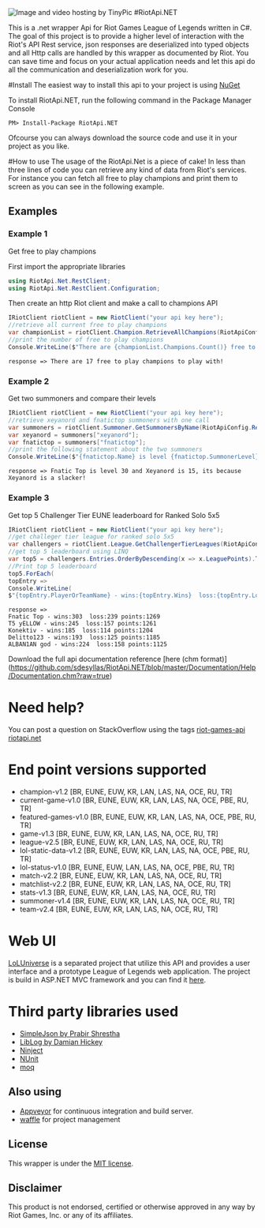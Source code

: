<img src="http://i66.tinypic.com/2j4dqv6.jpg" border="0" alt="Image and video hosting by TinyPic">
#RiotApi.NET 

This is a .net wrapper Api for Riot Games League of Legends written in C#. The goal of this project is to provide a higher 
level of interaction with the Riot's API Rest service, json responses are deserialized into typed objects and all Http calls
are handled by this wrapper as documented by Riot. You can save time and focus on your actual application needs
and let this api do all the communication and deserialization work for you.

#Install
The easiest way to install this api to your project is using [NuGet](https://www.nuget.org/packages/RiotApi.NET/)

To install RiotApi.NET, run the following command in the Package Manager Console
```
PM> Install-Package RiotApi.NET
```

Ofcourse you can always download the source code and use it in your project as you like.

#How to use
The usage of the RiotApi.Net is a piece of cake! In less than three lines of code you can retrieve any kind of data
from Riot's services. 
For instance you can fetch all free to play champions and print them to screen as you can see in the following example.

## Examples

### Example 1
Get free to play champions

First import the appropriate libraries
```cs
using RiotApi.Net.RestClient;
using RiotApi.Net.RestClient.Configuration;
```

Then create an http Riot client and make a call to champions API
```cs
IRiotClient riotClient = new RiotClient("your api key here");
//retrieve all current free to play champions
var championList = riotClient.Champion.RetrieveAllChampions(RiotApiConfig.Regions.NA, freeToPlay: true);
//print the number of free to play champions
Console.WriteLine($"There are {championList.Champions.Count()} free to play champions to play with!");
```

```
response => There are 17 free to play champions to play with!
```

### Example 2
Get two summoners and compare their levels
```cs
IRiotClient riotClient = new RiotClient("your api key here");
//retrieve xeyanord and fnatictop summoners with one call
var summoners = riotClient.Summoner.GetSummonersByName(RiotApiConfig.Regions.EUNE, "xeyanord", "fnatictop");
var xeyanord = summoners["xeyanord"];
var fnatictop = summoners["fnatictop"];
//print the following statement about the two summoners
Console.WriteLine($"{fnatictop.Name} is level {fnatictop.SummonerLevel} and {xeyanord.Name} is {xeyanord.SummonerLevel}, its because {xeyanord.Name} is a slacker!");
```

```
response => Fnatic Top is level 30 and Xeyanord is 15, its because Xeyanord is a slacker!
```

### Example 3
Get top 5 Challenger Tier EUNE leaderboard for Ranked Solo 5x5
```cs
IRiotClient riotClient = new RiotClient("your api key here");
//get challeger tier league for ranked solo 5x5
var challengers = riotClient.League.GetChallengerTierLeagues(RiotApiConfig.Regions.EUNE, Enums.GameQueueType.RANKED_SOLO_5x5);
//get top 5 leaderboard using LINQ
var top5 = challengers.Entries.OrderByDescending(x => x.LeaguePoints).Take(5).ToList();
//Print top 5 leaderboard
top5.ForEach(
topEntry =>
Console.WriteLine(
$"{topEntry.PlayerOrTeamName} - wins:{topEntry.Wins}  loss:{topEntry.Losses} points:{topEntry.LeaguePoints}"));
```

```
response =>
Fnatic Top - wins:303  loss:239 points:1269
T5 yELLOW - wins:245  loss:157 points:1261
Konektiv - wins:185  loss:114 points:1204
Delitto123 - wins:193  loss:125 points:1185
ALBAN1AN god - wins:224  loss:158 points:1125
```

Download the full api documentation reference [here (chm format)] (https://github.com/sdesyllas/RiotApi.NET/blob/master/Documentation/Help/Documentation.chm?raw=true)

# Need help?
You can post a question on StackOverflow using the tags [riot-games-api](http://stackoverflow.com/questions/tagged/riot-games-api)
[riotapi.net](http://stackoverflow.com/questions/tagged/riotapi.net)

# End point versions supported
* champion-v1.2 [BR, EUNE, EUW, KR, LAN, LAS, NA, OCE, RU, TR]
* current-game-v1.0 [BR, EUNE, EUW, KR, LAN, LAS, NA, OCE, PBE, RU, TR]
* featured-games-v1.0 [BR, EUNE, EUW, KR, LAN, LAS, NA, OCE, PBE, RU, TR]
* game-v1.3 [BR, EUNE, EUW, KR, LAN, LAS, NA, OCE, RU, TR]
* league-v2.5 [BR, EUNE, EUW, KR, LAN, LAS, NA, OCE, RU, TR]
* lol-static-data-v1.2 [BR, EUNE, EUW, KR, LAN, LAS, NA, OCE, PBE, RU, TR]
* lol-status-v1.0 [BR, EUNE, EUW, LAN, LAS, NA, OCE, PBE, RU, TR]
* match-v2.2 [BR, EUNE, EUW, KR, LAN, LAS, NA, OCE, RU, TR]
* matchlist-v2.2 [BR, EUNE, EUW, KR, LAN, LAS, NA, OCE, RU, TR]
* stats-v1.3 [BR, EUNE, EUW, KR, LAN, LAS, NA, OCE, RU, TR]
* summoner-v1.4 [BR, EUNE, EUW, KR, LAN, LAS, NA, OCE, RU, TR]
* team-v2.4 [BR, EUNE, EUW, KR, LAN, LAS, NA, OCE, RU, TR]

# Web UI
[LoLUniverse](https://github.com/sdesyllas/LoLUniverse) is a separated project that utilize this API and provides a user interface and a prototype League of Legends web application. The project is build in ASP.NET MVC framework and you can find it [here](https://github.com/sdesyllas/LoLUniverse).

# Third party libraries used
* [SimpleJson by Prabir Shrestha](https://github.com/facebook-csharp-sdk/simple-json)
* [LibLog by Damian Hickey](https://github.com/damianh/LibLog)
* [Ninject](http://www.ninject.org/index.html)
* [NUnit](http://www.nunit.org/)
* [moq](https://github.com/Moq/moq4)

## Also using
* [Appveyor](http://www.appveyor.com/) for continuous integration and build server.
* [waffle](https://waffle.io) for project management

## License
This wrapper is under the [MIT license](https://raw.githubusercontent.com/sdesyllas/RiotApi.NET/master/LICENSE).

## Disclaimer
This product is not endorsed, certified or otherwise approved in any way by Riot Games, Inc. or any of its affiliates.
